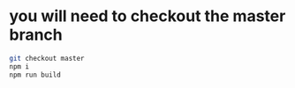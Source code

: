 #   you will need to checkout the master branch 
```bash 
git checkout master
npm i 
npm run build
```
